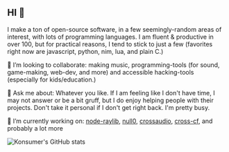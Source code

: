 ## HI 👋

I make a ton of open-source software, in a few seemingly-random areas of interest, with lots of programming languages. I am fluent & productive in over 100, but for practical reasons, I tend to stick to just a few (favorites right now are javascript, python, nim, lua, and plain C.)

👯 I’m looking to collaborate: making music, programming-tools (for sound, game-making, web-dev, and more) and accessible hacking-tools (especially for kids/education.)

💬 Ask me about: Whatever you like. If I am feeling like I don't have time, I may not answer or be a bit gruff, but I do enjoy helping people with their projects. Don't take it personal if I don't get right back. I'm pretty busy.

🔭 I’m currently working on: [node-raylib](https://github.com/RobLoach/node-raylib), [null0](https://github.com/notnullgames/null0), [crossaudio](https://konsumer.js.org/crossaudio/), [cross-cf](https://github.com/konsumer/cross-cf), and probably a lot more

![Konsumer's GitHub stats](https://github-readme-stats.vercel.app/api?username=konsumer&show_icons=true&theme=transparent)

